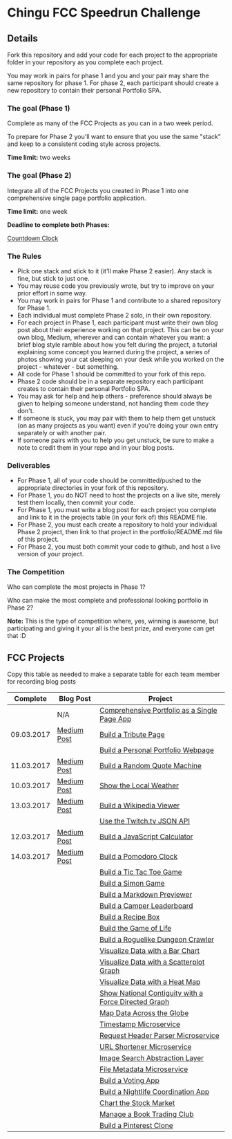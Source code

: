 # Chingu FCC Speedrun Challenge

## Details

Fork this repository and add your code for each project to the appropriate folder in your repository as you complete each project.

You may work in pairs for phase 1 and you and your pair may share the same repository for phase 1. For phase 2, each participant should create a new repository to contain their personal Portfolio SPA.

### The goal (Phase 1)

Complete as many of the FCC Projects as you can in a two week period.

To prepare for Phase 2 you'll want to ensure that you use the same "stack" and keep to a consistent coding style across projects.

**Time limit:** two weeks

### The goal (Phase 2)

Integrate all of the FCC Projects you created in Phase 1 into one comprehensive single page portfolio application.

**Time limit:** one week

**Deadline to complete both Phases:**

[Countdown Clock](https://countingdownto.com/countdown/chingu-fcc-speedrun-challenge-countdown-clock)



### The Rules

* Pick one stack and stick to it (it'll make Phase 2 easier). Any stack is fine, but stick to just one.
* You may reuse code you previously wrote, but try to improve on your prior effort in some way.
* You may work in pairs for Phase 1 and contribute to a shared repository for Phase 1.
* Each individual must complete Phase 2 solo, in their own repository.
* For each project in Phase 1, each participant must write their own blog post about their experience working on that project. This can be on your own blog, Medium, wherever and can contain whatever you want: a brief blog style ramble about how you felt during the project, a tutorial explaining some concept you learned during the project, a series of photos showing your cat sleeping on your desk while you worked on the project - whatever - but something.
* All code for Phase 1 should be committed to your fork of this repo.
* Phase 2 code should be in a separate repository each participant creates to contain their personal Portfolio SPA.
* You may ask for help and help others - preference should always be given to helping someone understand, not handing them code they don't.
* If someone is stuck, you may pair with them to help them get unstuck (on as many projects as you want) even if you're doing your own entry separately or with another pair. 
* If someone pairs with you to help you get unstuck, be sure to make a note to credit them in your repo and in your blog posts.

### Deliverables

* For Phase 1, all of your code should be committed/pushed to the appropriate directories in your fork of this repository.
* For Phase 1, you do NOT need to host the projects on a live site, merely test them locally, then commit your code.
* For Phase 1, you must write a blog post for each project you complete and link to it in the projects table (in your fork of) this README file.
* For Phase 2, you must each create a repository to hold your individual Phase 2 project, then link to that project in the portfolio/README.md file of this project.
* For Phase 2, you must both commit your code to github, and host a live version of your project.

### The Competition

Who can complete the most projects in Phase 1?

Who can make the most complete and professional looking portfolio in Phase 2?

**Note:** This is the type of competition where, yes, winning is awesome, but participating and giving it your all is the best prize, and everyone can get that :D

## FCC Projects

Copy this table as needed to make a separate table for each team member for recording blog posts

| Complete | Blog Post |Project  |
|----------|---------|----------|
|      | N/A| [Comprehensive Portfolio as a Single Page App](./portfolio) |   |
| 09.03.2017     |  [Medium Post](https://medium.com/@pankajashree/chingu-fcc-speedrun-challenge-day-1-tribute-page-7cc64841584f#.8jgq70pig)  | [Build a Tribute Page](./frontend/tribute-page) |  |
|      |  [ ]()  | [Build a Personal Portfolio Webpage](./frontend/portfolio) |  |
|   11.03.2017   |  [Medium Post](https://medium.com/@pankajashree/chingu-fcc-speedrun-project-3-random-quotes-app-4383c4184ab4#.d71n7ay8a)  | [Build a Random Quote Machine](./frontend/random-quote-machine) |  |
|  10.03.2017    |  [Medium Post ](https://medium.com/@pankajashree/chingu-fcc-speedrun-challenge-day-2-show-the-local-weather-e63fd34bbe6b#.tci30dykm)  | [Show the Local Weather](./frontend/local-weather) |  |
|   13.03.2017   |  [Medium Post](https://medium.com/@pankajashree/chingu-fcc-speedrun-project-5-wikipedia-viewer-723e4a4d5bbc#.5wmeijpaj)  | [Build a Wikipedia Viewer](./frontend/wikipedia-viewer) |  |
|      |  [ ]()  | [Use the Twitch.tv JSON API](./frontend/twitch-client) |  |
|   12.03.2017   |  [Medium Post](https://medium.com/@pankajashree/chingu-fcc-speedrun-project-4-javascript-calculator-cfd0f60e4810#.jjwmbonb2)  | [Build a JavaScript Calculator](./frontend/calculator) |  |
|   14.03.2017   |  [Medium Post](https://medium.com/@pankajashree/chingu-fcc-speedrun-project-6-pomodoro-clock-1f571eb933fa#.w9979lwc5)  | [Build a Pomodoro Clock](./frontend/pomodoro-clock) |  |
|      |  [ ]()  | [Build a Tic Tac Toe Game](./frontend/tictactoe-game) |  |
|      |  [ ]()  | [Build a Simon Game](./frontend/simon-game) |  |
|      |  [ ]()  | [Build a Markdown Previewer](./data-vis/markdown-previewer) |  |
|      |  [ ]()  | [Build a Camper Leaderboard](./data-vis/camper-leaderboard) |  |
|      |  [ ]()  | [Build a Recipe Box](./data-vis/recipe-box) |  |
|      |  [ ]()  | [Build the Game of Life](./data-vis/game-of-life) |  |
|      |  [ ]()  | [Build a Roguelike Dungeon Crawler](./data-vis/dungeon-crawler) |  |
|      |  [ ]()  | [Visualize Data with a Bar Chart](./data-vis/bar-chart) |  |
|      |  [ ]()  | [Visualize Data with a Scatterplot Graph](./data-vis/scatterplot-graph) |  |
|      |  [ ]()  | [Visualize Data with a Heat Map](./data-vis/heat-map) |  |
|      |  [ ]()  | [Show National Contiguity with a Force Directed Graph](./data-vis/force-directed-graph) |  |
|      |  [ ]()  | [Map Data Across the Globe](./data-vis/data-across-globe) |  |
|      |  [ ]()  | [Timestamp Microservice](./backend/api-timestamp) |  |
|      |  [ ]()  | [Request Header Parser Microservice](./backend/api-request-header) |  |
|      |  [ ]()  | [URL Shortener Microservice](./backend/api-url-shortener) |  |
|      |  [ ]()  | [Image Search Abstraction Layer](./backend/api-image-search) |  |
|      |  [ ]()  | [File Metadata Microservice](./backend/api-file-metadata) |  |
|      |  [ ]()  | [Build a Voting App](./backend/app-voting) |  |
|      |  [ ]()  | [Build a Nightlife Coordination App](./backend/app-nightlife) |  |
|      |  [ ]()  | [Chart the Stock Market](./backend/app-stock-market) |  |
|      |  [ ]()  | [Manage a Book Trading Club](./backend/app-book-trading) |  |
|      |  [ ]()  | [Build a Pinterest Clone](./backend/app-pinterest-clone) |  |


